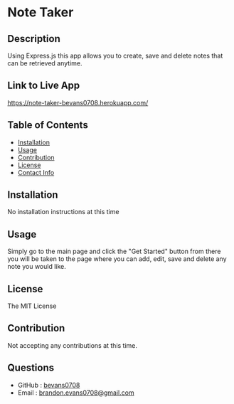 # Note Taker

   ## Description
   Using Express.js this app allows you to create, save and delete notes that can be retrieved anytime.

   ## Link to Live App
   https://note-taker-bevans0708.herokuapp.com/

   ## Table of Contents
      
   * [Installation](#installation)
   * [Usage](#usage)
   * [Contribution](#contribution)
   * [License](#license)
   * [Contact Info](#questions)
   
   ## Installation
   No installation instructions at this time

   ## Usage
   Simply go to the main page and click the "Get Started" button from there you will be taken to the page where you can add, edit, save and delete any note you would like.

   ## License
   The MIT License

   ## Contribution
   Not accepting any contributions at this time.

   ## Questions
   * GitHub : [bevans0708](#https://github.com/bevans0708)
   * Email : [brandon.evans0708@gmail.com](#brandon.evans0708@gmail.com)